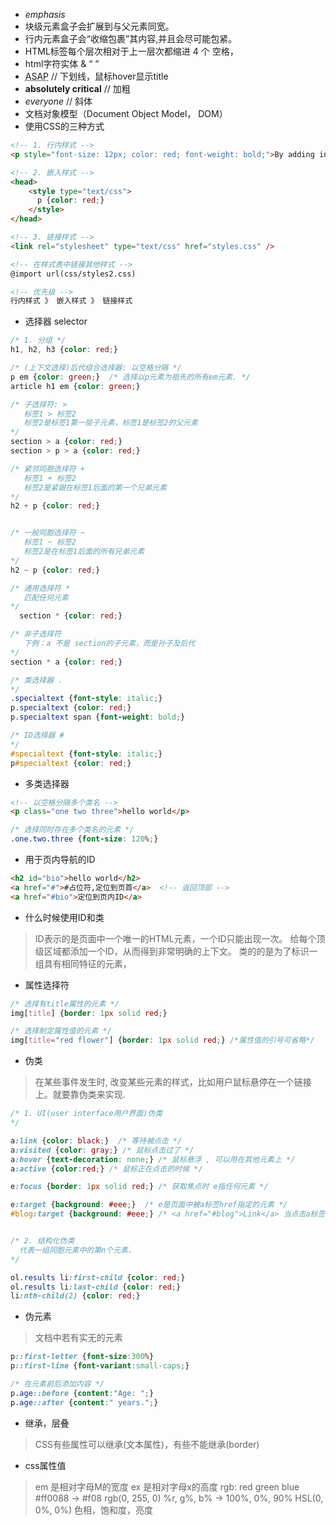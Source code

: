 - <em> emphasis </em>
- 块级元素盒子会扩展到与父元素同宽。
- 行内元素盒子会“收缩包裹”其内容,并且会尽可能包紧。
- HTML标签每个层次相对于上一层次都缩进 4 个 空格，
- html字符实体 &amp; &ldquo; &rdquo;
- <abbr title="As soon as possible">ASAP</abbr>  // 下划线，鼠标hover显示title
- <strong>absolutely critical</strong> // 加粗
- <em>everyone</em>  // 斜体
- 文档对象模型（Document Object Model， DOM）
- 使用CSS的三种方式
```html
<!-- 1. 行内样式 -->
<p style="font-size: 12px; color: red; font-weight: bold;">By adding inline CSS styling to this paragraph, you override the default styles.</p>

<!-- 2. 嵌入样式 -->
<head>
    <style type="text/css">
      p {color: red;}
    </style>
</head>

<!-- 3. 链接样式 -->
<link rel="stylesheet" type="text/css" href="styles.css" />

<!-- 在样式表中链接其他样式 -->
@import url(css/styles2.css)

<!-- 优先级 -->
行内样式 》 嵌入样式 》 链接样式
```

- 选择器 selector
```css
/* 1. 分组 */
h1, h2, h3 {color: red;}

/* (上下文选择)后代组合选择器: 以空格分隔 */
p em {color: green;}  /* 选择以p元素为祖先的所有em元素. */
article h1 em {color: green;}

/* 子选择符: > 
   标签1 > 标签2
   标签2是标签1第一层子元素，标签1是标签2的父元素
*/
section > a {color: red;}
section > p > a {color: red;}

/* 紧邻同胞选择符 +
   标签1 + 标签2
   标签2是紧跟在标签1后面的第一个兄弟元素
*/
h2 + p {color: red;}


/* 一般同胞选择符 ~
   标签1 ~ 标签2
   标签2是在标签1后面的所有兄弟元素
*/
h2 ~ p {color: red;}   

/* 通用选择符 *
   匹配任何元素
*/
  section * {color: red;}

/* 非子选择符 
   下例：a 不是 section的子元素，而是孙子及后代
*/
section * a {color: red;}

/* 类选择器 .
*/
.specialtext {font-style: italic;} 
p.specialtext {color: red;} 
p.specialtext span {font-weight: bold;}

/* ID选择器 #
*/
#specialtext {font-style: italic;} 
p#specialtext {color: red;} 

```

- 多类选择器
```html
<!-- 以空格分隔多个类名 -->
<p class="one two three">hello world</p>
```
```css
/* 选择同时存在多个类名的元素 */
.one.two.three {font-size: 120%;}
```

- 用于页内导航的ID
```html
<h2 id="bio">hello world</h2>
<a href="#">#占位符,定位到页首</a>  <!-- 返回顶部 -->
<a href="#bio">定位到页内ID</a>

```

- 什么时候使用ID和类
> ID表示的是页面中一个唯一的HTML元素，一个ID只能出现一次。
  给每个顶级区域都添加一个ID，从而得到非常明确的上下文。
> 类的的是为了标识一组具有相同特征的元素，

- 属性选择符
```css
/* 选择有title属性的元素 */
img[title] {border: 1px solid red;}

/* 选择制定属性值的元素 */
img[title="red flower"] {border: 1px solid red;} /*属性值的引号可省略*/
```

- 伪类
> 在某些事件发生时, 改变某些元素的样式，比如用户鼠标悬停在一个链接上。就要靠伪类来实现.
```css
/* 1. UI(user interface用户界面)伪类
*/

a:link {color: black;}  /* 等待被点击 */
a:visited {color: gray;} /* 鼠标点击过了 */
a:hover {text-decoration: none;} /* 鼠标悬浮 , 可以用在其他元素上 */ 
a:active {color:red;} /* 鼠标正在点击的时候 */

e:focus {border: 1px solid red;} /* 获取焦点时 e指任何元素 */

e:target {background: #eee;}  /* e是页面中被a标签href指定的元素 */
#blog:target {background: #eee;} /* <a href="#blog">Link</a> 当点击a标签时, #blog背景变成灰色 */


/* 2. 结构化伪类
  代表一组同胞元素中的第n个元素，
*/

ol.results li:first-child {color: red;}
ol.results li:last-child {color: red;}
li:nth-child(2) {color: red;}
```

- 伪元素
> 文档中若有实无的元素
```css
p::first-letter {font-size:300%}
p::first-line {font-variant:small-caps;}

/* 在元素前后添加内容 */
p.age::before {content:"Age: ";}  
p.age::after {content:" years.";}
```

- 继承，层叠
> CSS有些属性可以继承(文本属性)，有些不能继承(border)

- css属性值
> em 是相对字母M的宽度
> ex 是相对字母x的高度
> rgb: red green blue
> #ff0088 -> #f08 
> rgb(0, 255, 0)
> %r, g%, b% -> 100%, 0%, 90%
> HSL(0, 0%, 0%) 色相，饱和度，亮度